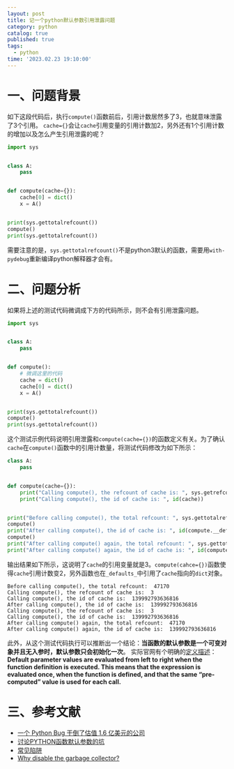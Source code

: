 ```yaml
---
layout: post
title: 记一个python默认参数引用泄露问题
category: python
catalog: true
published: true
tags:
  - python
time: '2023.02.23 19:10:00'
---
```


# 一、问题背景
如下这段代码后，执行`compute()`函数前后，引用计数居然多了3，也就意味泄露了3个引用。
`cache={}`会让`cache`引用变量的引用计数加2，另外还有1个引用计数的增加以及怎么产生引用泄露的呢？
```python
import sys


class A:
    pass


def compute(cache={}):
    cache[0] = dict()
    x = A()


print(sys.gettotalrefcount())
compute()
print(sys.gettotalrefcount())
```
需要注意的是，`sys.gettotalrefcount()`不是python3默认的函数，需要用`with-pydebug`重新编译python解释器才会有。

# 二、问题分析
如果将上述的测试代码微调成下方的代码所示，则不会有引用泄露问题。
```python
import sys


class A:
    pass


def compute():
    # 微调这里的代码
    cache = dict()
    cache[0] = dict()
    x = A()


print(sys.gettotalrefcount())
compute()
print(sys.gettotalrefcount())
```
这个测试示例代码说明引用泄露和`compute(cache={})`的函数定义有关。为了确认`cache`在`compute()`函数中的引用计数量，将测试代码修改为如下所示：
```python
class A:
    pass


def compute(cache={}):
    print("Calling compute(), the refcount of cache is: ", sys.getrefcount(cache))
    print("Calling compute(), the id of cache is: ", id(cache))


print("Before calling compute(), the total refcount: ", sys.gettotalrefcount())
compute()
print("After calling compute(), the id of cache is: ", id(compute.__defaults__[0]))
compute()
print("After calling compute() again, the total refcount: ", sys.gettotalrefcount())
print("After calling compute() again, the id of cache is: ", id(compute.__defaults__[0]))
```
输出结果如下所示，这说明了`cache`的引用变量就是3。`compute(cahce={})`函数使得`cache`引用计数变2，另外函数也在`_defaults_`中引用了`cache`指向的`dict`对象。
```shell
Before calling compute(), the total refcount:  47170
Calling compute(), the refcount of cache is:  3
Calling compute(), the id of cache is:  139992793636816
After calling compute(), the id of cache is:  139992793636816
Calling compute(), the refcount of cache is:  3
Calling compute(), the id of cache is:  139992793636816
After calling compute() again, the total refcount:  47170
After calling compute() again, the id of cache is:  139992793636816
```
此外，从这个测试代码执行可以推断出一个结论：**当函数的默认参数是一个可变对象并且无入参时，默认参数只会初始化一次**。
实际官网有个明确的[定义描述](https://docs.python.org/3.10/reference/compound_stmts.html#function-definitions)：**Default parameter values are evaluated from left to right when the function definition is executed. This means that the expression is evaluated once, when the function is defined, and that the same “pre-computed” value is used for each call.**

# 三、参考文献
- [一个 Python Bug 干倒了估值 1.6 亿美元的公司](https://mp.weixin.qq.com/s/d9fI1hTfX5IrXAjRI_n4tg)
- [讨论PYTHON函数默认参数的坑](http://blog.nsfocus.net/python/)
- [常见陷阱](https://pythonguidecn.readthedocs.io/zh/latest/writing/gotchas.html)
- [Why disable the garbage collector?](https://stackoverflow.com/questions/20495946/why-disable-the-garbage-collector)
